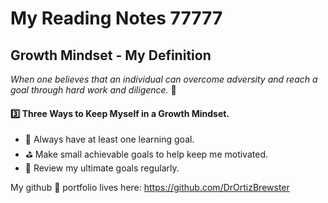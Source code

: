 # My Reading Notes 77777

## Growth Mindset - My Definition

*When one believes that an individual can overcome adversity and reach a goal through hard work and diligence.*
🥅
#### :three: Three Ways to Keep Myself in a Growth Mindset.
* :goal_net: Always have at least one learning goal.
* :golf: Make small achievable goals to help keep me motivated.
* :book: Review my ultimate goals regularly.

My github :file_folder: portfolio lives here: https://github.com/DrOrtizBrewster

